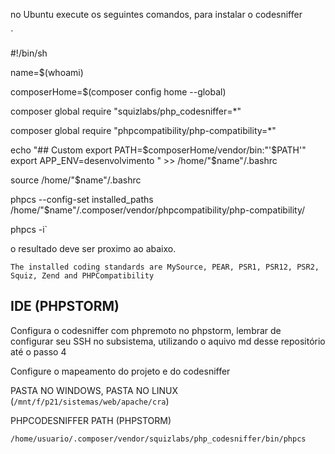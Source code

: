 no Ubuntu execute os seguintes comandos, para instalar o codesniffer

`

#!/bin/sh

name=$(whoami)

composerHome=$(composer config home --global)

composer global require "squizlabs/php_codesniffer=*"

composer global require "phpcompatibility/php-compatibility=*"


echo "## Custom
export PATH=$composerHome/vendor/bin:"'$PATH'"
export APP_ENV=desenvolvimento " >> /home/"$name"/.bashrc


source /home/"$name"/.bashrc


phpcs --config-set installed_paths /home/"$name"/.composer/vendor/phpcompatibility/php-compatibility/


phpcs -i` 

o resultado deve ser proximo ao abaixo.

`The installed coding standards are MySource, PEAR, PSR1, PSR12, PSR2, Squiz, Zend and PHPCompatibility`

## IDE (PHPSTORM)

Configura o codesniffer com phpremoto no phpstorm, lembrar de configurar seu SSH no subsistema, utilizando o aquivo md desse repositório até o passo 4

Configure o mapeamento do projeto e do codesniffer

PASTA NO WINDOWS, PASTA NO LINUX (`/mnt/f/p21/sistemas/web/apache/cra`)

PHPCODESNIFFER PATH (PHPSTORM)

`/home/usuario/.composer/vendor/squizlabs/php_codesniffer/bin/phpcs`
